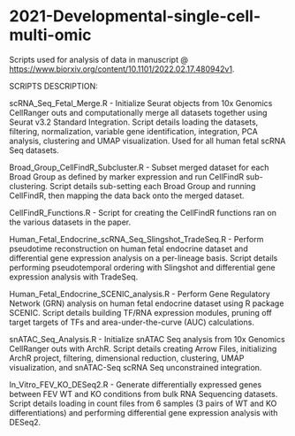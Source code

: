 # 2021-Developmental-single-cell-multi-omic

Scripts used for analysis of data in manuscript @ https://www.biorxiv.org/content/10.1101/2022.02.17.480942v1. 

SCRIPTS DESCRIPTION: 

scRNA_Seq_Fetal_Merge.R - Initialize Seurat objects from 10x Genomics CellRanger outs and computationally merge all datasets together using Seurat v3.2 Standard Integration. Script details loading the datasets, filtering, normalization, variable gene identification, integration, PCA analysis, clustering and UMAP visualization. Used for all human fetal scRNA Seq datasets. 

Broad_Group_CellFindR_Subcluster.R - Subset merged dataset for each Broad Group as defined by marker expression and run CellFindR sub-clustering. Script details sub-setting each Broad Group and running CellFindR, then mapping the data back onto the merged dataset.

CellFindR_Functions.R - Script for creating the CellFindR functions ran on the various datasets in the paper. 

Human_Fetal_Endocrine_scRNA_Seq_Slingshot_TradeSeq.R - Perform pseudotime reconstruction on human fetal endocrine dataset and differential gene expression analysis on a per-lineage basis. Script details performing pseudotemporal ordering with Slingshot and differential gene expression analysis with TradeSeq.

Human_Fetal_Endocrine_SCENIC_analysis.R - Perform Gene Regulatory Network (GRN) analysis on human fetal endocrine dataset using R package SCENIC. Script details building TF/RNA expression modules, pruning off target targets of TFs and area-under-the-curve (AUC) calculations. 

snATAC_Seq_Analysis.R - Initialize snATAC Seq analysis from 10x Genomics CellRanger outs with ArchR. Script details creating Arrow Files, initializing ArchR project, filtering, dimensional reduction, clustering, UMAP visualization, and snATAC-Seq scRNA Seq unconstrained integration. 

In_Vitro_FEV_KO_DESeq2.R - Generate differentially expressed genes between FEV WT and KO conditions from bulk RNA Sequencing datasets. Script details loading in count files from 6 samples (3 pairs of WT and KO differentiations) and performing differential gene expression analysis with DESeq2. 





